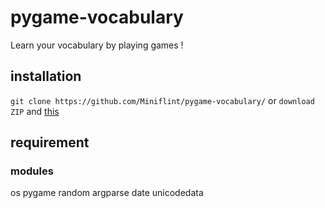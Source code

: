 # pygame-vocabulary
Learn your vocabulary by playing games !

## installation
`git clone https://github.com/Miniflint/pygame-vocabulary/` or `download ZIP`
and [this](modules)

## requirement
### modules
os
pygame
random
argparse
date
unicodedata
